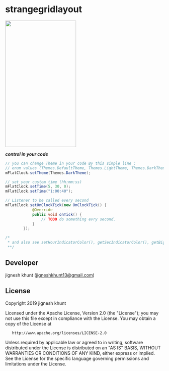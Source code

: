 # strangegridlayout
<image src=https://user-images.githubusercontent.com/20221469/56945920-5c2f5780-6b46-11e9-8284-2dd274a0333f.gif width=225 height=400>

***control in your code***
```java
// you can change Theme in your code By this simple line :
// enum values (Themes.DefaultTheme, Themes.LightTheme, Themes.DarkTheme)
mFlatClock.setTheme(Themes.DarkTheme);

// set your custom time (hh:mm:ss)
mFlatClock.setTime(5, 30, 0);
mFlatClock.setTime("1:00:40");

// Listener to be called every second
mFlatClock.setOnClockTick(new OnClockTick() {
            @Override
            public void onTick() {
                // TODO do something evry second.
            }
        });

/*
 * and also see setHourIndicatorColor(), getSecIndicatorColor(), getBigMarkColor(), setWithBackground() .......
 **/
```


##  Developer
  jignesh khunt
  (jigneshkhunt13@gmail.com)
  
##  License

Copyright 2019 jignesh khunt

   Licensed under the Apache License, Version 2.0 (the "License");
   you may not use this file except in compliance with the License.
   You may obtain a copy of the License at

       http://www.apache.org/licenses/LICENSE-2.0

   Unless required by applicable law or agreed to in writing, software
   distributed under the License is distributed on an "AS IS" BASIS,
   WITHOUT WARRANTIES OR CONDITIONS OF ANY KIND, either express or implied.
   See the License for the specific language governing permissions and
   limitations under the License.
